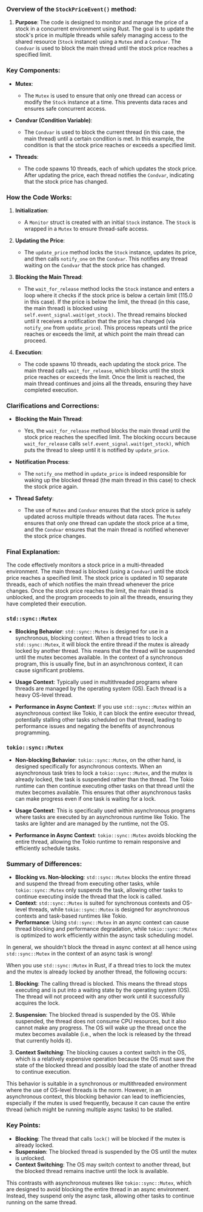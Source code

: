 
### Overview of the `StockPriceEvent()` method:

1. **Purpose**: The code is designed to monitor and manage the price of a stock in a concurrent environment using Rust. The goal is to update the stock's price in multiple threads while safely managing access to the shared resource (`Stock` instance) using a `Mutex` and a `Condvar`. The `Condvar` is used to block the main thread until the stock price reaches a specified limit.

### Key Components:

- **Mutex**: 
  - The `Mutex` is used to ensure that only one thread can access or modify the `Stock` instance at a time. This prevents data races and ensures safe concurrent access.

- **Condvar (Condition Variable)**: 
  - The `Condvar` is used to block the current thread (in this case, the main thread) until a certain condition is met. In this example, the condition is that the stock price reaches or exceeds a specified limit.

- **Threads**:
  - The code spawns 10 threads, each of which updates the stock price. After updating the price, each thread notifies the `Condvar`, indicating that the stock price has changed.

### How the Code Works:

1. **Initialization**:
   - A `Monitor` struct is created with an initial `Stock` instance. The `Stock` is wrapped in a `Mutex` to ensure thread-safe access.

2. **Updating the Price**:
   - The `update_price` method locks the `Stock` instance, updates its price, and then calls `notify_one` on the `Condvar`. This notifies any thread waiting on the `Condvar` that the stock price has changed.

3. **Blocking the Main Thread**:
   - The `wait_for_release` method locks the `Stock` instance and enters a loop where it checks if the stock price is below a certain limit (115.0 in this case). If the price is below the limit, the thread (in this case, the main thread) is blocked using `self.event_signal.wait(get_stock)`. The thread remains blocked until it receives a notification that the price has changed (via `notify_one` from `update_price`). This process repeats until the price reaches or exceeds the limit, at which point the main thread can proceed.

4. **Execution**:
   - The code spawns 10 threads, each updating the stock price. The main thread calls `wait_for_release`, which blocks until the stock price reaches or exceeds the limit. Once the limit is reached, the main thread continues and joins all the threads, ensuring they have completed execution.

### Clarifications and Corrections:

- **Blocking the Main Thread**:
  - Yes, the `wait_for_release` method blocks the main thread until the stock price reaches the specified limit. The blocking occurs because `wait_for_release` calls `self.event_signal.wait(get_stock)`, which puts the thread to sleep until it is notified by `update_price`.

- **Notification Process**:
  - The `notify_one` method in `update_price` is indeed responsible for waking up the blocked thread (the main thread in this case) to check the stock price again.

- **Thread Safety**:
  - The use of `Mutex` and `Condvar` ensures that the stock price is safely updated across multiple threads without data races. The `Mutex` ensures that only one thread can update the stock price at a time, and the `Condvar` ensures that the main thread is notified whenever the stock price changes.

### Final Explanation:

The code effectively monitors a stock price in a multi-threaded environment. The main thread is blocked (using a `Condvar`) until the stock price reaches a specified limit. The stock price is updated in 10 separate threads, each of which notifies the main thread whenever the price changes. Once the stock price reaches the limit, the main thread is unblocked, and the program proceeds to join all the threads, ensuring they have completed their execution.

### `std::sync::Mutex`
- **Blocking Behavior**: `std::sync::Mutex` is designed for use in a synchronous, blocking context. When a thread tries to lock a `std::sync::Mutex`, it will block the entire thread if the mutex is already locked by another thread. This means that the thread will be suspended until the mutex becomes available. In the context of a synchronous program, this is usually fine, but in an asynchronous context, it can cause significant problems.
  
- **Usage Context**: Typically used in multithreaded programs where threads are managed by the operating system (OS). Each thread is a heavy OS-level thread.

- **Performance in Async Context**: If you use `std::sync::Mutex` within an asynchronous context like Tokio, it can block the entire executor thread, potentially stalling other tasks scheduled on that thread, leading to performance issues and negating the benefits of asynchronous programming.

### `tokio::sync::Mutex`
- **Non-blocking Behavior**: `tokio::sync::Mutex`, on the other hand, is designed specifically for asynchronous contexts. When an asynchronous task tries to lock a `tokio::sync::Mutex`, and the mutex is already locked, the task is suspended rather than the thread. The Tokio runtime can then continue executing other tasks on that thread until the mutex becomes available. This ensures that other asynchronous tasks can make progress even if one task is waiting for a lock.

- **Usage Context**: This is specifically used within asynchronous programs where tasks are executed by an asynchronous runtime like Tokio. The tasks are lighter and are managed by the runtime, not the OS.

- **Performance in Async Context**: `tokio::sync::Mutex` avoids blocking the entire thread, allowing the Tokio runtime to remain responsive and efficiently schedule tasks.

### Summary of Differences:
- **Blocking vs. Non-blocking**: `std::sync::Mutex` blocks the entire thread and suspend the thread from executing other tasks, while `tokio::sync::Mutex` only suspends the task, allowing other tasks to continue executing inside the thread that the lock is called.
- **Context**: `std::sync::Mutex` is suited for synchronous contexts and OS-level threads, while `tokio::sync::Mutex` is designed for asynchronous contexts and task-based runtimes like Tokio.
- **Performance**: Using `std::sync::Mutex` in an async context can cause thread blocking and performance degradation, while `tokio::sync::Mutex` is optimized to work efficiently within the async task scheduling model.

In general, we shouldn't block the thread in async context at all hence using `std::sync::Mutex` in the context of an async task is wrong!

When you use `std::sync::Mutex` in Rust, if a thread tries to lock the mutex and the mutex is already locked by another thread, the following occurs:

1. **Blocking**: The calling thread is blocked. This means the thread stops executing and is put into a waiting state by the operating system (OS). The thread will not proceed with any other work until it successfully acquires the lock.

2. **Suspension**: The blocked thread is suspended by the OS. While suspended, the thread does not consume CPU resources, but it also cannot make any progress. The OS will wake up the thread once the mutex becomes available (i.e., when the lock is released by the thread that currently holds it).

3. **Context Switching**: The blocking causes a context switch in the OS, which is a relatively expensive operation because the OS must save the state of the blocked thread and possibly load the state of another thread to continue execution.

This behavior is suitable in a synchronous or multithreaded environment where the use of OS-level threads is the norm. However, in an asynchronous context, this blocking behavior can lead to inefficiencies, especially if the mutex is used frequently, because it can cause the entire thread (which might be running multiple async tasks) to be stalled.

### Key Points:
- **Blocking**: The thread that calls `lock()` will be blocked if the mutex is already locked.
- **Suspension**: The blocked thread is suspended by the OS until the mutex is unlocked.
- **Context Switching**: The OS may switch context to another thread, but the blocked thread remains inactive until the lock is available.

This contrasts with asynchronous mutexes like `tokio::sync::Mutex`, which are designed to avoid blocking the entire thread in an async environment. Instead, they suspend only the async task, allowing other tasks to continue running on the same thread.